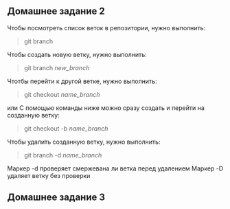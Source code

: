 
## Домашнее задание 2
Чтобы посмотреть список веток в репозитории, нужно выполнить:
>git branch

Чтобы создать новую ветку, нужно выполнить:
>git branch *new_branch*

Чтотбы перейти к другой ветке, нужно выполнить:
>git checkout *name_branch*

или 
С помощью команды ниже можно сразу создать и перейти на созданную ветку:

>git checkout -b *name_branch*

Чтобы удалить созданную ветку, нужно выполнить:
>git branch -d *name_branch*

Маркер -d проверяет смержевана ли ветка перед удалением
Маркер -D удаляет ветку без проверки

## Домашнее задание 3


